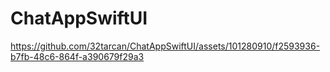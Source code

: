 # ChatAppSwiftUI

https://github.com/32tarcan/ChatAppSwiftUI/assets/101280910/f2593936-b7fb-48c6-864f-a390679f29a3

